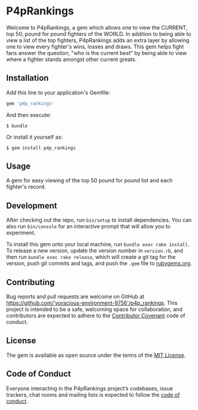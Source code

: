 # P4pRankings

Welcome to P4pRankings, a gem which allows one to view the CURRENT, top 50, pound for pound fighters of the WORLD. In addition to being able to view a list of the top fighters, P4pRankings adds an extra layer by allowing one to view every fighter's wins, losses and draws. This gem helps fight fans answer the question, "who is the current best" by being able to view where a fighter stands amongst other current greats.

## Installation

Add this line to your application's Gemfile:

```ruby
gem 'p4p_rankings'
```

And then execute:

    $ bundle

Or install it yourself as:

    $ gem install p4p_rankings

## Usage

A gem for easy viewing of the top 50 pound for pound list and each fighter's record.

## Development

After checking out the repo, run `bin/setup` to install dependencies. You can also run `bin/console` for an interactive prompt that will allow you to experiment.

To install this gem onto your local machine, run `bundle exec rake install`. To release a new version, update the version number in `version.rb`, and then run `bundle exec rake release`, which will create a git tag for the version, push git commits and tags, and push the `.gem` file to [rubygems.org](https://rubygems.org).

## Contributing

Bug reports and pull requests are welcome on GitHub at https://github.com/'voracious-environment-9756'/p4p_rankings. This project is intended to be a safe, welcoming space for collaboration, and contributors are expected to adhere to the [Contributor Covenant](http://contributor-covenant.org) code of conduct.

## License

The gem is available as open source under the terms of the [MIT License](https://opensource.org/licenses/MIT).

## Code of Conduct

Everyone interacting in the P4pRankings project’s codebases, issue trackers, chat rooms and mailing lists is expected to follow the [code of conduct](https://github.com/'voracious-environment-9756'/p4p_rankings/blob/master/CODE_OF_CONDUCT.md).
